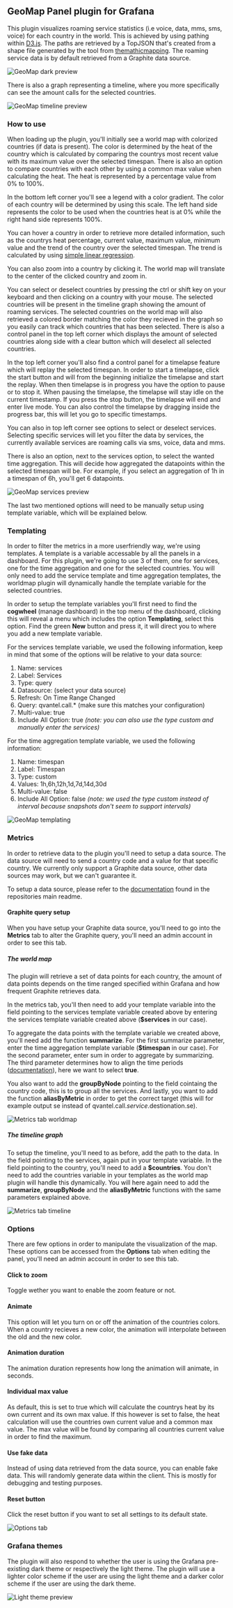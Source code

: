 ## GeoMap Panel plugin for Grafana

This plugin visualizes roaming service statistics (i.e voice, data, mms, sms, voice) for each country in the world. This is achieved by using pathing within [D3.js](https://d3js.org/). The paths are retrieved by a TopJSON that's created from a shape file generated by the tool from [themathicmapping](http://thematicmapping.org/downloads/world_borders.php). The roaming service data is by default retrieved from a Graphite data source.

![GeoMap dark preview](images/GeoMap_Preview_Dark.gif)

There is also a graph representing a timeline, where you more specifically can see the amount calls for the selected countries.

![GeoMap timeline preview](images/GeoMap_Timeline_Preview.png)

### How to use
When loading up the plugin, you'll initially see a world map with colorized countries (if data is present). The color is determined by the heat of the country which is calculated by comparing the countrys most recent value with its maximum value over the selected timespan. There is also an option to compare countries with each other by using a common max value when calculating the heat. The heat is represented by a percentage value from 0% to 100%.

In the bottom left corner you'll see a legend with a color gradient. The color of each country will be determined by using this scale. The left hand side represents the color to be used when the countries heat is at 0% while the right hand side represents 100%.

You can hover a country in order to retrieve more detailed information, such as the countrys heat percentage, current value, maximum value, minimum value and the trend of the country over the selected timespan. The trend is calculated by using [simple linear regression](https://en.wikipedia.org/wiki/Simple_linear_regression).

You can also zoom into a country by clicking it. The world map will translate to the center of the clicked country and zoom in.

You can select or deselect countries by pressing the ctrl or shift key on your keyboard and then clicking on a country with your mouse. The selected countries will be present in the timeline graph showing the amount of roaming services. The selected countries on the world map will also retrieved a colored border matching the color they recieved in the graph so you easily can track which countries that has been selected. There is also a control panel in the top left corner which displays the amount of selected countries along side with a clear button which will deselect all selected countries.

In the top left corner you'll also find a control panel for a timelapse feature which will replay the selected timespan. In order to start a timelapse, click the start button and will from the beginning initialize the timelapse and start the replay. When then timelapse is in progress you have the option to pause or to stop it. When pausing the timelapse, the timelapse will stay idle on the current timestamp. If you press the stop button, the timelapse will end and enter live mode. You can also control the timelapse by dragging inside the progress bar, this will let you go to specific timestamps. 

You can also in top left corner see options to select or deselect services. Selecting specific services will let you filter the data by services, the currently available services are roaming calls via sms, voice, data and mms.

There is also an option, next to the services option, to select the wanted time aggregation. This will decide how aggregated the datapoints within the selected timespan will be. For example, if you select an aggregation of 1h in a timespan of 6h, you'll get 6 datapoints.

![GeoMap services preview](images/GeoMap_Services_Preview.png)

The last two mentioned options will need to be manually setup using template variable, which will be explained below.

### Templating
In order to filter the metrics in a more userfriendly way, we're using templates. A template is a variable accessable by all the panels in a dashboard. For this plugin, we're going to use 3 of them, one for services, one for the time aggregation and one for the selected countries. You will only need to add the service template and time aggregation templates, the worldmap plugin will dynamically handle the template variable for the selected countries.

In order to setup the template variables you'll first need to find the **cogwheel** (manage dashboard) in the top menu of the dashboard, clicking this will reveal a menu which includes the option **Templating**, select this option. Find the green **New** button and press it, it will direct you to where you add a new template variable. 

For the services template variable, we used the following information, keep in mind that some of the options will be relative to your data source:
1. Name: services
2. Label: Services
3. Type: query
4. Datasource: (select your data source)
5. Refresh: On Time Range Changed
6. Query: qvantel.call.* (make sure this matches your configuration)
7. Multi-value: true
8. Include All Option: true
*(note: you can also use the type custom and manually enter the services)*

For the time aggregation template variable, we used the following information:
1. Name: timespan
2. Label: Timespan
3. Type: custom
4. Values: 1h,6h,12h,1d,7d,14d,30d
5. Multi-value: false
6. Include All Option: false
*(note: we used the type custom instead of interval because snapshots don't seem to support intervals)*

![GeoMap templating](images/GeoMap_Templating.png)

### Metrics
In order to retrieve data to the plugin you'll need to setup a data source. The data source will need to send a country code and a value for that specific country. We currently only support a Graphite data source, other data sources may work, but we can't guarantee it.

To setup a data source, please refer to the [documentation](https://github.com/flygare/QvantelFrontend#data-source-setup) found in the repositories main readme.

#### Graphite query setup
When you have setup your Graphite data source, you'll need to go into the **Metrics** tab to alter the Graphite query, you'll need an admin account in order to see this tab.

##### The world map
The plugin will retrieve a set of data points for each country, the amount of data points depends on the time ranged specified within Grafana and how frequent Graphite retrieves data. 

In the metrics tab, you'll then need to add your template variable into the field pointing to the services template variable created above by entering the services template variable created above (**$services** in our case). 

To aggregate the data points with the template variable we created above, you'll need add the function **summarize**. For the first summarize parameter, enter the time aggregation template variable (**$timespan** in our case). For the second parameter, enter sum in order to aggregate by summarizing. The third parameter determines how to align the time periods ([documentation](http://graphite.readthedocs.io/en/latest/functions.html#graphite.render.functions.summarize)), here we want to select **true**. 

You also want to add the **groupByNode** pointing to the field cointaing the country code, this is to group all the services. And lastly, you want to add the function **aliasByMetric** in order to get the correct target (this will for example output se instead of qvantel.call.*service*.destionation.se).

![Metrics tab worldmap](images/Tab_Metrics_Worldmap.png)

##### The timeline graph
To setup the timeline, you'll need to as before, add the path to the data. In the field pointing to the services, again put in your template variable. In the field pointing to the country, you'll need to add a **$countries**. You don't need to add the countries variable in your templates as the world map plugin will handle this dynamically. You will here again need to add the **summarize**, **groupByNode** and the **aliasByMetric** functions with the same parameters explained above.

![Metrics tab timeline](images/Tab_Metrics_Timeline.png)

### Options
There are few options in order to manipulate the visualization of the map. These options can be accessed from the **Options** tab when editing the panel, you'll need an admin account in order to see this tab.

#### Click to zoom
Toggle wether you want to enable the zoom feature or not.

#### Animate
This option will let you turn on or off the animation of the countries colors. When a country recieves a new color, the animation will interpolate between the old and the new color.

#### Animation duration
The animation duration represents how long the animation will animate, in seconds. 

#### Individual max value
As default, this is set to true which will calculate the countrys heat by its own current and its own max value. If this however is set to false, the heat calculation will use the countries own current value and a common max value. The max value will be found by comparing all countries current value in order to find the maximum.

#### Use fake data
Instead of using data retrieved from the data source, you can enable fake data. This will randomly generate data within the client. This is mostly for debugging and testing purposes.

#### Reset button
Click the reset button if you want to set all settings to its default state.

![Options tab](images/Tab_Options.png)

### Grafana themes
The plugin will also respond to whether the user is using the Grafana pre-existing dark theme or respectively the light theme. The plugin will use a lighter color scheme if the user are using the light theme and a darker color scheme if the user are using the dark theme.

![Light theme preview](images/GeoMap_Preview_Light.gif)
